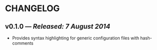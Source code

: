 # CHANGELOG

## **v0.1.0** &mdash; *Released: 7 August 2014*

* Provides syntax highlighting for generic configuration files with hash-comments
